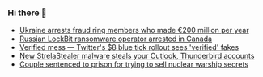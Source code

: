 ### Hi there 👋

<!--START_SECTION:feed-->
* [Ukraine arrests fraud ring members who made €200 million per year](https://www.bleepingcomputer.com/news/security/ukraine-arrests-fraud-ring-members-who-made-200-million-per-year/)
* [Russian LockBit ransomware operator arrested in Canada](https://www.bleepingcomputer.com/news/security/russian-lockbit-ransomware-operator-arrested-in-canada/)
* [Verified mess — Twitter's $8 blue tick rollout sees 'verified' fakes](https://www.bleepingcomputer.com/news/security/verified-mess-twitters-8-blue-tick-rollout-sees-verified-fakes/)
* [New StrelaStealer malware steals your Outlook, Thunderbird accounts](https://www.bleepingcomputer.com/news/security/new-strelastealer-malware-steals-your-outlook-thunderbird-accounts/)
* [Couple sentenced to prison for trying to sell nuclear warship secrets](https://www.bleepingcomputer.com/news/security/couple-sentenced-to-prison-for-trying-to-sell-nuclear-warship-secrets/)
<!--END_SECTION:feed-->

<!--
**frankenk/frankenk** is a ✨ _special_ ✨ repository because its `README.md` (this file) appears on your GitHub profile.

Here are some ideas to get you started:

- 🔭 I’m currently working on ...
- 🌱 I’m currently learning ...
- 👯 I’m looking to collaborate on ...
- 🤔 I’m looking for help with ...
- 💬 Ask me about ...
- 📫 How to reach me: ...
- 😄 Pronouns: ...
- ⚡ Fun fact: ...
-->



